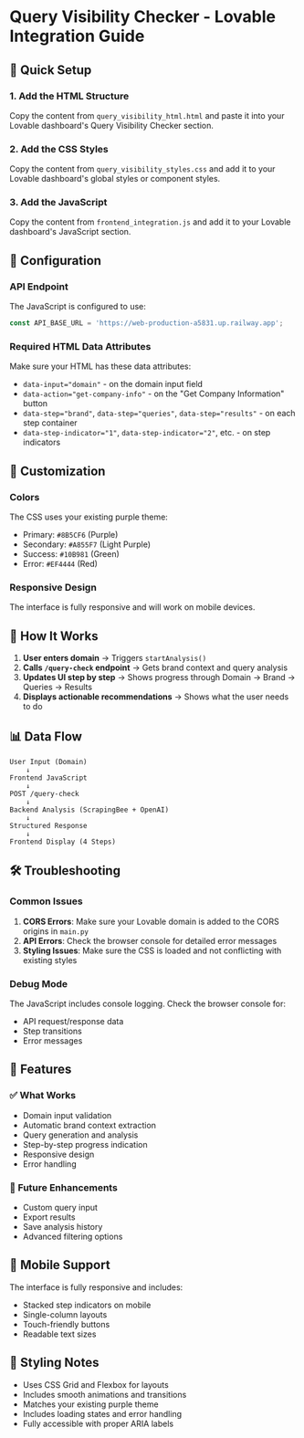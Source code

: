 # Query Visibility Checker - Lovable Integration Guide

## 🚀 Quick Setup

### 1. Add the HTML Structure
Copy the content from `query_visibility_html.html` and paste it into your Lovable dashboard's Query Visibility Checker section.

### 2. Add the CSS Styles
Copy the content from `query_visibility_styles.css` and add it to your Lovable dashboard's global styles or component styles.

### 3. Add the JavaScript
Copy the content from `frontend_integration.js` and add it to your Lovable dashboard's JavaScript section.

## 🔧 Configuration

### API Endpoint
The JavaScript is configured to use:
```javascript
const API_BASE_URL = 'https://web-production-a5831.up.railway.app';
```

### Required HTML Data Attributes
Make sure your HTML has these data attributes:
- `data-input="domain"` - on the domain input field
- `data-action="get-company-info"` - on the "Get Company Information" button
- `data-step="brand"`, `data-step="queries"`, `data-step="results"` - on each step container
- `data-step-indicator="1"`, `data-step-indicator="2"`, etc. - on step indicators

## 🎨 Customization

### Colors
The CSS uses your existing purple theme:
- Primary: `#8B5CF6` (Purple)
- Secondary: `#A855F7` (Light Purple)
- Success: `#10B981` (Green)
- Error: `#EF4444` (Red)

### Responsive Design
The interface is fully responsive and will work on mobile devices.

## 🔄 How It Works

1. **User enters domain** → Triggers `startAnalysis()`
2. **Calls `/query-check` endpoint** → Gets brand context and query analysis
3. **Updates UI step by step** → Shows progress through Domain → Brand → Queries → Results
4. **Displays actionable recommendations** → Shows what the user needs to do

## 📊 Data Flow

```
User Input (Domain) 
    ↓
Frontend JavaScript
    ↓
POST /query-check
    ↓
Backend Analysis (ScrapingBee + OpenAI)
    ↓
Structured Response
    ↓
Frontend Display (4 Steps)
```

## 🛠️ Troubleshooting

### Common Issues

1. **CORS Errors**: Make sure your Lovable domain is added to the CORS origins in `main.py`
2. **API Errors**: Check the browser console for detailed error messages
3. **Styling Issues**: Make sure the CSS is loaded and not conflicting with existing styles

### Debug Mode
The JavaScript includes console logging. Check the browser console for:
- API request/response data
- Step transitions
- Error messages

## 🎯 Features

### ✅ What Works
- Domain input validation
- Automatic brand context extraction
- Query generation and analysis
- Step-by-step progress indication
- Responsive design
- Error handling

### 🔮 Future Enhancements
- Custom query input
- Export results
- Save analysis history
- Advanced filtering options

## 📱 Mobile Support
The interface is fully responsive and includes:
- Stacked step indicators on mobile
- Single-column layouts
- Touch-friendly buttons
- Readable text sizes

## 🎨 Styling Notes
- Uses CSS Grid and Flexbox for layouts
- Includes smooth animations and transitions
- Matches your existing purple theme
- Includes loading states and error handling
- Fully accessible with proper ARIA labels

